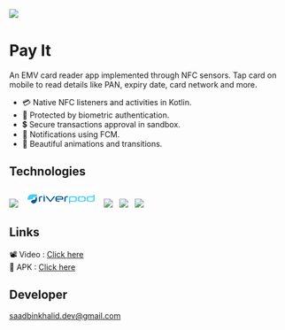 <img src="https://raw.githubusercontent.com/saad0510/pay-it/main/doc/cover.png" />

# Pay It

An EMV card reader app implemented through NFC sensors. Tap card on mobile to read details like PAN, expiry date, card network and more.

- 💳 Native NFC listeners and activities in Kotlin.
- 🔐 Protected by biometric authentication.
- 💲 Secure transactions approval in sandbox.
- 🔔 Notifications using FCM.
- 🌸 Beautiful animations and transitions.

## Technologies

<div>
  <img src="https://storage.googleapis.com/cms-storage-bucket/6a07d8a62f4308d2b854.svg" height=30px /> &nbsp;
  <img src="https://raw.githubusercontent.com/gaganyadav80/rp-consumer/main/assets/logo-full.png" height=35px /> &nbsp;
  <img src="https://www.gstatic.com/devrel-devsite/prod/veedbeaae685ee44a03112cb16b1d4bd8e26efe964d9c2b235745fe9600d13418/firebase/images/lockup.svg" height=30px /> &nbsp;
  <img src="https://pluspng.com/img-png/kotlin-logo-png-designed-a-logo-for-kotlin-steemit-640x162.png" height=30px /> &nbsp;
  <img src="https://cdn4.iconfinder.com/data/icons/nfc-technology-contactless-1/100/nfc_card_technology_contactless_payment_communication_proximity-64.png" height=30px /> &nbsp;
</div>


## Links

📽️ Video : [Click here](https://firebasestorage.googleapis.com/v0/b/saadbinkhalid-portfolio.appspot.com/o/pay_it%2Fpay_it.mp4?alt=media&token=55c720d2-a4bf-40f9-8011-70eefcf0e6d1) <br>
📲 APK : [Click here](https://github.com/saad0510/pay-it/releases/tag/apk)

## Developer
saadbinkhalid.dev@gmail.com
